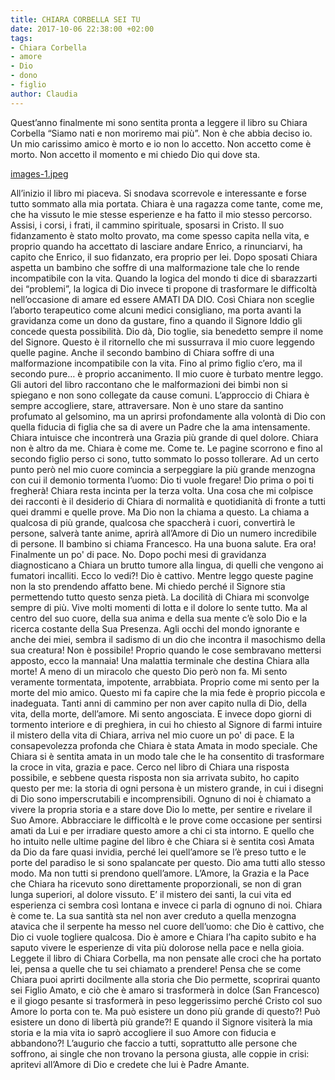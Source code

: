 ```yaml
---
title: CHIARA CORBELLA SEI TU
date: 2017-10-06 22:38:00 +02:00
tags:
- Chiara Corbella
- amore
- Dio
- dono
- figlio
author: Claudia
---
```


Quest’anno finalmente mi sono sentita pronta a leggere il libro su Chiara Corbella “Siamo nati e non moriremo mai più”. Non è che abbia deciso io. Un mio carissimo amico è morto e io non lo accetto. Non accetto come è morto. Non accetto il momento e mi chiedo Dio qui dove sta.


[images-1.jpeg](/uploads/images-1.jpeg)


All’inizio il libro mi piaceva. Si snodava scorrevole e interessante e forse tutto sommato alla mia portata. Chiara è una ragazza come tante, come me, che ha vissuto le mie stesse esperienze e ha fatto il mio stesso percorso. Assisi, i corsi, i frati, il cammino spirituale, sposarsi in Cristo. Il suo fidanzamento è stato molto provato, ma come spesso capita nella vita, e proprio quando ha accettato di lasciare andare Enrico, a rinunciarvi, ha capito che Enrico, il suo fidanzato, era proprio per lei. Dopo sposati Chiara aspetta un bambino che soffre di una malformazione tale che lo rende incompatibile con la vita. Quando la logica del mondo ti dice di sbarazzarti dei “problemi”, la logica di Dio invece ti propone di trasformare le difficoltà nell’occasione di amare ed essere AMATI DA DIO. Così Chiara non sceglie l’aborto terapeutico come alcuni medici consigliano, ma porta avanti la gravidanza come un dono da gustare, fino a quando il Signore Iddio gli concede questa possibilità. Dio dà, Dio toglie, sia benedetto sempre il nome del Signore. Questo è il ritornello che mi sussurrava il mio cuore leggendo quelle pagine. Anche il secondo bambino di Chiara soffre di una malformazione incompatibile con la vita. Fino al primo figlio c’ero, ma il secondo pure… è proprio accanimento. Il mio cuore è turbato mentre leggo. Gli autori del libro raccontano che le malformazioni dei bimbi non si spiegano e non sono collegate da cause comuni. L’approccio di Chiara è sempre accogliere, stare, attraversare. Non è uno stare da santino profumato al gelsomino, ma un aprirsi profondamente alla volontà di Dio con quella fiducia di figlia che sa di avere un Padre che la ama intensamente. Chiara intuisce che incontrerà una Grazia più grande di quel dolore. Chiara non è altro da me. Chiara è come me. Come te. Le pagine scorrono e fino al secondo figlio perso ci sono, tutto sommato lo posso tollerare. Ad un certo punto però nel mio cuore comincia a serpeggiare la più grande menzogna con cui il demonio tormenta l’uomo: Dio ti vuole fregare! Dio prima o poi ti fregherà!
Chiara resta incinta per la terza volta. Una cosa che mi colpisce dei racconti è il desiderio di  Chiara di normalità e quotidianità di fronte a tutti quei drammi e quelle prove. Ma Dio non la chiama a questo. La chiama a qualcosa di più grande, qualcosa che spaccherà i cuori, convertirà le persone, salverà tante anime, aprirà all’Amore di Dio un numero incredibile di persone. Il bambino si chiama Francesco. Ha una buona salute. Era ora! Finalmente un po' di pace. No. Dopo pochi mesi di gravidanza diagnosticano a Chiara un brutto tumore alla lingua, di quelli che vengono ai fumatori incalliti. Ecco lo vedi?! Dio è cattivo. Mentre leggo queste pagine non la sto prendendo affatto bene. Mi chiedo perché il Signore stia permettendo tutto questo senza pietà. La docilità di Chiara mi sconvolge sempre di più. Vive molti momenti di lotta e il dolore lo sente tutto. Ma al centro del suo cuore, della sua anima e della sua mente c’è solo Dio e la ricerca costante della Sua Presenza. Agli occhi del mondo ignorante e anche dei miei, sembra il sadismo di un dio che incontra il masochismo della sua creatura! Non è possibile! Proprio quando le cose sembravano mettersi apposto, ecco la mannaia! Una malattia terminale che destina Chiara alla morte! A meno di un miracolo che questo Dio però non fa. Mi sento veramente tormentata, impotente, arrabbiata. Proprio come mi sento per la morte del mio amico. Questo mi fa capire che la mia fede è proprio piccola e inadeguata. Tanti anni di cammino per non aver capito nulla di Dio, della vita, della morte, dell’amore. Mi sento angosciata. 
E invece dopo giorni di tormento interiore e di preghiera, in cui ho chiesto al Signore di farmi intuire il mistero della vita di Chiara, arriva nel mio cuore un po' di pace. E la consapevolezza profonda che Chiara è stata Amata in modo speciale. Che Chiara si è sentita amata in un modo tale che le ha consentito di trasformare la croce in vita, grazia e pace. Cerco nel libro di Chiara una risposta possibile, e sebbene questa risposta non sia arrivata subito, ho capito questo per me: la storia di ogni persona è un mistero grande, in cui i disegni di Dio sono imperscrutabili e incomprensibili. Ognuno di noi è chiamato a vivere la propria storia e a stare dove Dio lo mette, per sentire e  rivelare il Suo Amore. Abbracciare le difficoltà e le prove come occasione per sentirsi amati da Lui e per irradiare questo amore a chi ci sta intorno. E quello che ho intuito nelle ultime pagine del libro è che Chiara si è sentita così Amata  da Dio da fare quasi invidia, perché lei quell’amore se l’è preso tutto e le porte del paradiso le si sono spalancate per questo. Dio ama tutti allo stesso modo. Ma non tutti si prendono quell’amore. L’Amore, la Grazia e la Pace che Chiara ha ricevuto sono direttamente proporzionali, se non di gran lunga superiori, al dolore vissuto. E’ il mistero dei santi, la cui vita ed esperienza ci sembra così lontana e invece ci parla di ognuno di noi. Chiara è come te. La sua santità sta nel non aver creduto a quella menzogna atavica che il serpente ha messo nel cuore dell’uomo: che Dio è cattivo, che Dio ci vuole togliere qualcosa. Dio è amore e Chiara l’ha capito subito e ha saputo vivere le esperienze di vita più dolorose nella pace e nella gioia. Leggete il libro di Chiara Corbella, ma non pensate alle croci che ha portato lei, pensa a quelle che tu sei chiamato a prendere! Pensa che se come Chiara puoi aprirti docilmente alla storia che Dio permette, scoprirai quanto sei Figlio Amato, e ciò che è amaro si trasformerà in dolce (San Francesco) e il giogo pesante si trasformerà in peso leggerissimo perché Cristo col suo Amore lo porta con te. Ma può esistere un dono più grande di questo?! Può esistere un dono di libertà più grande?! 
E quando il Signore visiterà la mia storia e la mia vita io saprò accogliere il suo Amore con fiducia e abbandono?! L’augurio che faccio a tutti, soprattutto alle persone che soffrono, ai single che non trovano la persona giusta, alle coppie in crisi: apritevi all’Amore di Dio e credete che lui è Padre Amante.

